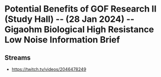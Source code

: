 # Potential Benefits of GOF Research II (Study Hall) -- (28 Jan 2024) -- Gigaohm Biological High Resistance Low Noise Information Brief

## Streams
- https://twitch.tv/videos/2046478249

